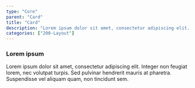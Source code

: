 ```yaml
---
type: "Core"
parent: "Card"
title: "Card"
description: "Lorem ipsum dolor sit amet, consectetur adipiscing elit. Nunc tempus laoreet leo sit amet iaculis."
categories: ["200-Layout"]
---
```


<demo>
  <div class="demo-inline">
    <div class="demo_item demo_preview" data-name="card">
      <div class="demo_source demo_source--from" data-lang="language-markup">
        <div class="card">
            <div class="card_design"></div>
            <div class="card_content">
              <h3>Lorem ipsum</h3>
              <p>Lorem ipsum dolor sit amet, consectetur adipiscing elit. Integer non feugiat lorem, nec volutpat turpis. Sed pulvinar hendrerit mauris at pharetra. Suspendisse vel aliquam quam, non tincidunt sem.</p>
            </div>
        </div>
      </div>
    </div>
  </div>
</demo>
